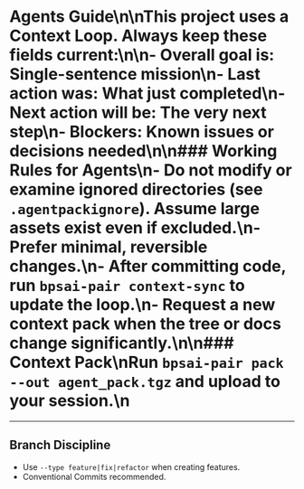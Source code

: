 # Agents Guide\n\nThis project uses a **Context Loop**. Always keep these fields current:\n\n- **Overall goal is:** Single-sentence mission\n- **Last action was:** What just completed\n- **Next action will be:** The very next step\n- **Blockers:** Known issues or decisions needed\n\n### Working Rules for Agents\n- Do not modify or examine ignored directories (see `.agentpackignore`). Assume large assets exist even if excluded.\n- Prefer minimal, reversible changes.\n- After committing code, run `bpsai-pair context-sync` to update the loop.\n- Request a new context pack when the tree or docs change significantly.\n\n### Context Pack\nRun `bpsai-pair pack --out agent_pack.tgz` and upload to your session.\n
---

## Branch Discipline
- Use `--type feature|fix|refactor` when creating features.
- Conventional Commits recommended.
